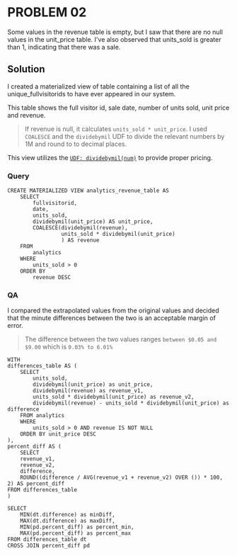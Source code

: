 # PROBLEM 02
Some values in the revenue table is empty, but I saw that there are no null values in the unit_price table. I've also observed that units_sold is greater than 1, indicating that there was a sale.

## Solution

I created a materialized view of table containing a list of all the unique_fullvisitorids to have ever appeared in our system.

This table shows the full visitor id, sale date, number of units sold, unit price and revenue.

>If revenue is null, it calculates `units_sold * unit_price`. I used `COALESCE` and the `dividebymil` UDF to divide the relevant numbers by 1M and round to to decimal places.

This view utilizes the [`UDF: dividebymil(num)`](./tools_etc/udf_dividebymil.md) to provide proper pricing.

### Query
```
CREATE MATERIALIZED VIEW analytics_revenue_table AS
	SELECT
	    fullvisitorid,
	    date,
	    units_sold,
	    dividebymil(unit_price) AS unit_price,
	    COALESCE(dividebymil(revenue),
	        	 units_sold * dividebymil(unit_price)
	    		 ) AS revenue
	FROM
	    analytics
	WHERE
	    units_sold > 0
	ORDER BY
	    revenue DESC
```

### QA
I compared the extrapolated values from the original values and decided that the minute differences between the two is an acceptable margin of error.
> The difference between the two values ranges `between $0.05 and $9.00` which is `0.03% to 6.01%`
```
WITH
differences_table AS (
	SELECT
		units_sold,
		dividebymil(unit_price) as unit_price,
		dividebymil(revenue) as revenue_v1,
		units_sold * dividebymil(unit_price) as revenue_v2,
		dividebymil(revenue) - units_sold * dividebymil(unit_price) as difference
	FROM analytics
	WHERE
		units_sold > 0 AND revenue IS NOT NULL
	ORDER BY unit_price DESC	
),
percent_diff AS (
	SELECT
	revenue_v1,
	revenue_v2,
	difference,
	ROUND((difference / AVG(revenue_v1 + revenue_v2) OVER ()) * 100, 2) AS percent_diff
FROM differences_table
)

SELECT
	MIN(dt.difference) as minDiff,
	MAX(dt.difference) as maxDiff,
	MIN(pd.percent_diff) as percent_min,
	MAX(pd.percent_diff) as percent_max
FROM differences_table dt
CROSS JOIN percent_diff pd
```
